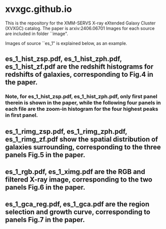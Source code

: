 # xvxgc.github.io
This is the repository for the XMM-SERVS X-ray eXtended Galaxy Cluster (XVXGC) catalog. 
The paper is arxiv:2406.06701
Images for each source are included in folder ``image".

Images of source ``es_1" is explained below, as an example. 
## es_1_hist_zsp.pdf, es_1_hist_zph.pdf, es_1_hist_zf.pdf are the redshift histograms for redshifts of galaxies, corresponding to Fig.4 in the paper. 
### Note, for es_1_hist_zsp.pdf, es_1_hist_zph.pdf, only first panel therein is shown in the paper, while the following four panels in each file are the zoom-in histogram for the four highest peaks in first panel. 
## es_1_rimg_zsp.pdf, es_1_rimg_zph.pdf, es_1_rimg_zf.pdf show the spatial distribution of galaxies surrounding, corresponding to the three panels Fig.5 in the paper.   
## es_1_rgb.pdf, es_1_ximg.pdf are the RGB and filtered X-ray image, corresponding to the two panels Fig.6 in the paper.
## es_1_gca_reg.pdf, es_1_gca.pdf are the region selection and growth curve, corresponding to panels Fig.7 in the paper.
